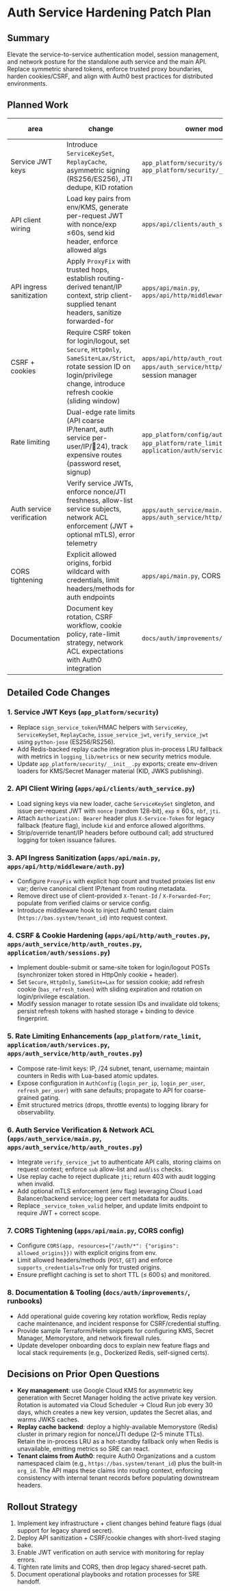 # Auth Service Hardening Patch Plan

## Summary

Elevate the service-to-service authentication model, session management, and network posture for the standalone auth service and the main API. Replace symmetric shared tokens, enforce trusted proxy boundaries, harden cookies/CSRF, and align with Auth0 best practices for distributed environments.

## Planned Work

| area | change | owner modules | perf/mem budget | risk |
| --- | --- | --- | --- | --- |
| Service JWT keys | Introduce `ServiceKeySet`, `ReplayCache`, asymmetric signing (RS256/ES256), JTI dedupe, KID rotation | `app_platform/security/service_tokens.py`, `app_platform/security/__init__.py` | Sign/verify ≤2 ms, replay cache ≤1 MB | High |
| API client wiring | Load key pairs from env/KMS, generate per-request JWT with nonce/exp ≤60s, send kid header, enforce allowed algs | `apps/api/clients/auth_service.py` | HTTP overhead negligible | High |
| API ingress sanitization | Apply `ProxyFix` with trusted hops, establish routing-derived tenant/IP context, strip client-supplied tenant headers, sanitize forwarded-for | `apps/api/main.py`, `apps/api/http/middleware/auth.py` | Middleware overhead ≤5 µs | Medium |
| CSRF + cookies | Require CSRF token for login/logout, set `Secure`, `HttpOnly`, `SameSite=Lax/Strict`, rotate session ID on login/privilege change, introduce refresh cookie (sliding window) | `apps/api/http/auth_routes.py`, `apps/auth_service/http/auth_routes.py`, session manager | Cookie issue O(1) | High |
| Rate limiting | Dual-edge rate limits (API coarse IP/tenant, auth service per-user/IP/24), track expensive routes (password reset, signup) | `app_platform/config/auth.py`, `app_platform/rate_limit`, `application/auth/services.py` | Redis/LRU hit ≤1 ms | Medium |
| Auth service verification | Verify service JWTs, enforce nonce/JTI freshness, allow-list service subjects, network ACL enforcement (JWT + optional mTLS), error telemetry | `apps/auth_service/main.py`, `apps/auth_service/http/auth_routes.py` | Verify ≤2 ms | High |
| CORS tightening | Explicit allowed origins, forbid wildcard with credentials, limit headers/methods for auth endpoints | `apps/api/main.py`, CORS config | n/a | Medium |
| Documentation | Document key rotation, CSRF workflow, cookie policy, rate-limit strategy, network ACL expectations with Auth0 integration | `docs/auth/improvements/` | n/a | Low |

## Detailed Code Changes

### 1. Service JWT Keys (`app_platform/security`)
- Replace `sign_service_token`/HMAC helpers with `ServiceKey`, `ServiceKeySet`, `ReplayCache`, `issue_service_jwt`, `verify_service_jwt` using `python-jose` (ES256/RS256).
- Add Redis-backed replay cache integration plus in-process LRU fallback with metrics in `logging_lib/metrics` or new security metrics module.
- Update `app_platform/security/__init__.py` exports; create env-driven loaders for KMS/Secret Manager material (KID, JWKS publishing).

### 2. API Client Wiring (`apps/api/clients/auth_service.py`)
- Load signing keys via new loader, cache `ServiceKeySet` singleton, and issue per-request JWT with `nonce` (random 128-bit), `exp` ≤ 60 s, `nbf`, `jti`.
- Attach `Authorization: Bearer` header plus `X-Service-Token` for legacy fallback (feature flag), include `kid` and enforce allowed algorithms.
- Strip/override tenant/IP headers before outbound call; add structured logging for token issuance failures.

### 3. API Ingress Sanitization (`apps/api/main.py`, `apps/api/http/middleware/auth.py`)
- Configure `ProxyFix` with explicit hop count and trusted proxies list env var; derive canonical client IP/tenant from routing metadata.
- Remove direct use of client-provided `X-Tenant-Id` / `X-Forwarded-For`; populate from verified claims or service config.
- Introduce middleware hook to inject Auth0 tenant claim (`https://bas.system/tenant_id`) into request context.

### 4. CSRF & Cookie Hardening (`apps/api/http/auth_routes.py`, `apps/auth_service/http/auth_routes.py`, `application/auth/sessions.py`)
- Implement double-submit or same-site token for login/logout POSTs (synchronizer token stored in HttpOnly cookie + header).
- Set `Secure`, `HttpOnly`, `SameSite=Lax` for session cookie; add refresh cookie (`bas_refresh_token`) with sliding expiration and rotation on login/privilege escalation.
- Modify session manager to rotate session IDs and invalidate old tokens; persist refresh tokens with hashed storage + binding to device fingerprint.

### 5. Rate Limiting Enhancements (`app_platform/rate_limit`, `application/auth/services.py`, `apps/auth_service/http/auth_routes.py`)
- Compose rate-limit keys: IP, /24 subnet, tenant, username; maintain counters in Redis with Lua-based atomic updates.
- Expose configuration in `AuthConfig` (`login_per_ip`, `login_per_user`, `refresh_per_user`) with sane defaults; propagate to API for coarse-grained gating.
- Emit structured metrics (drops, throttle events) to logging library for observability.

### 6. Auth Service Verification & Network ACL (`apps/auth_service/main.py`, `apps/auth_service/http/auth_routes.py`)
- Integrate `verify_service_jwt` to authenticate API calls, storing claims on request context; enforce `sub` allow-list and `aud`/`iss` checks.
- Use replay cache to reject duplicate `jti`; return 403 with audit logging when invalid.
- Add optional mTLS enforcement (env flag) leveraging Cloud Load Balancer/backend service; log peer cert metadata for audits.
- Replace `_service_token_valid` helper, and update limits endpoint to require JWT + correct scope.

### 7. CORS Tightening (`apps/api/main.py`, CORS config)
- Configure `CORS(app, resources={"/auth/*": {"origins": allowed_origins}})` with explicit origins from env.
- Limit allowed headers/methods (`POST`, `GET`) and enforce `supports_credentials=True` only for trusted origins.
- Ensure preflight caching is set to short TTL (≤ 600 s) and monitored.

### 8. Documentation & Tooling (`docs/auth/improvements/`, runbooks)
- Add operational guide covering key rotation workflow, Redis replay cache maintenance, and incident response for CSRF/credential stuffing.
- Provide sample Terraform/Helm snippets for configuring KMS, Secret Manager, Memorystore, and network firewall rules.
- Update developer onboarding docs to explain new feature flags and local stack requirements (e.g., Dockerized Redis, self-signed certs).

## Decisions on Prior Open Questions

- **Key management**: use Google Cloud KMS for asymmetric key generation with Secret Manager holding the active private key version. Rotation is automated via Cloud Scheduler → Cloud Run job every 30 days, which creates a new key version, updates the Secret alias, and warms JWKS caches.
- **Replay cache backend**: deploy a highly-available Memorystore (Redis) cluster in primary region for nonce/JTI dedupe (2–5 minute TTLs). Retain the in-process LRU as a hot-standby fallback only when Redis is unavailable, emitting metrics so SRE can react.
- **Tenant claims from Auth0**: require Auth0 Organizations and a custom namespaced claim (e.g., `https://bas.system/tenant_id`) plus the built-in `org_id`. The API maps these claims into routing context, enforcing consistency with internal tenant records before populating downstream headers.

## Rollout Strategy

1. Implement key infrastructure + client changes behind feature flags (dual support for legacy shared secret).
2. Deploy API sanitization + CSRF/cookie changes with short-lived staging bake.
3. Enable JWT verification on auth service with monitoring for replay errors.
4. Tighten rate limits and CORS, then drop legacy shared-secret path.
5. Document operational playbooks and rotation processes for SRE handoff.

